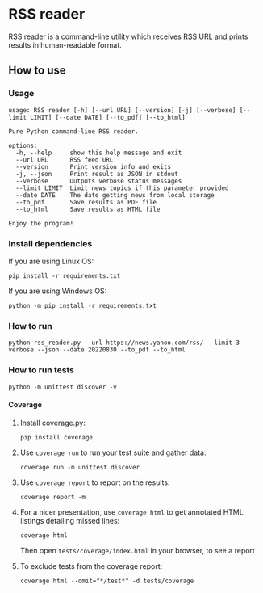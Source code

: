 # RSS reader

RSS reader is a command-line utility which receives [RSS](https://en.wikipedia.org/wiki/RSS) URL and prints results in
human-readable format.

## How to use

### Usage

```
usage: RSS reader [-h] [--url URL] [--version] [-j] [--verbose] [--limit LIMIT] [--date DATE] [--to_pdf] [--to_html]

Pure Python command-line RSS reader.

options:
  -h, --help     show this help message and exit
  --url URL      RSS feed URL
  --version      Print version info and exits
  -j, --json     Print result as JSON in stdout
  --verbose      Outputs verbose status messages
  --limit LIMIT  Limit news topics if this parameter provided
  --date DATE    The date getting news from local storage
  --to_pdf       Save results as PDF file
  --to_html      Save results as HTML file

Enjoy the program!
```

### Install dependencies

If you are using Linux OS:

```
pip install -r requirements.txt
```

If you are using Windows OS:

```
python -m pip install -r requirements.txt
```

### How to run

```
python rss_reader.py --url https://news.yahoo.com/rss/ --limit 3 --verbose --json --date 20220830 --to_pdf --to_html
```

### How to run tests

```
python -m unittest discover -v
```

#### Coverage

1. Install coverage.py:

    ```
    pip install coverage
    ```

2. Use `coverage run` to run your test suite and gather data:
    
    ```
    coverage run -m unittest discover
    ```

3. Use `coverage report` to report on the results:
    ```
    coverage report -m
    ```
4. For a nicer presentation, use `coverage html` to get annotated HTML listings detailing missed lines:
    ```
    coverage html
    ```
   Then open `tests/coverage/index.html` in your browser, to see a report

5. To exclude tests from the coverage report:

    ```
    coverage html --omit="*/test*" -d tests/coverage
    ```

